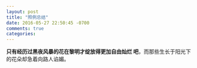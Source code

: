 ```yaml
---
layout: post
title: "照例总结"
date: 2016-05-27 22:50:45 -0700
comments: true
categories: 
---
```



**只有经历过黑夜风暴的花在黎明才绽放得更加自由灿烂
吧**，而那些生长于阳光下的花朵却急着向路人谄媚。
